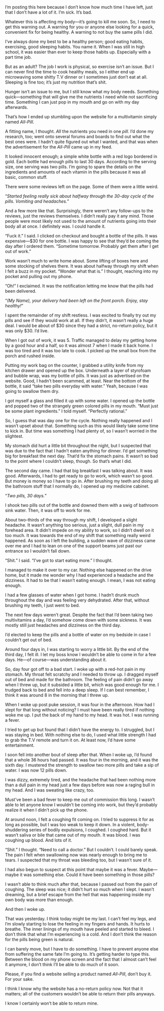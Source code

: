 I’m posting this here because I don’t know how much time I have left, just that I don’t have a lot of it. I’m sick. It’s bad.

Whatever this is affecting my body—it’s going to kill me soon. So, I need to get this warning out. A warning for you or anyone else looking for a quick, convenient fix for being healthy. A warning to not buy the same pills I did.

I’ve always done my best to be a healthy person; good eating habits, exercising, good sleeping habits. You name it. When I was still in high school, it was easier than ever to keep those habits up. Especially with a part time job.

But as an adult? The job I work is physical, so exercise isn’t an issue. But I can never find the time to cook healthy meals, so I either end up microwaving some shitty T.V dinner or I sometimes just don’t eat at all. Sleeping is fine too; it’s just my nutrition that’s shit.

Hunger isn’t an issue to me, but I still know what my body needs. Something quick—something that will give me the nutrients I need while not sacrificing time. Something I can just pop in my mouth and go on with my day afterwards.

That’s how I ended up stumbling upon the website for a multivitamin simply named *All-Pill*.

A fitting name, I thought. *All* the nutrients you need in one *pill*. I’d done my research, too; went onto several forums and boards to find out what the best ones were. I hadn’t quite figured out what I wanted, and that was when the advertisement for the *All-Pill* came up in my feed.

It looked innocent enough; a simple white bottle with a red logo bordered in gold. Each bottle had enough pills to last 30 days. According to the serving size, one serving was two pills. I’m going to spare the details on the ingredients and amounts of each vitamin in the pills because it was all basic, common stuff.

There were some reviews left on the page. Some of them were a little weird.

“*Started feeling really sick about halfway through the 30-day cycle of the pills. Vomiting and headaches.”*

And a few more like that. Surprisingly, there weren’t any follow-ups to the reviews, just the reviews themselves. I didn’t really pay it any mind. Those people were most likely not used to the amount of nutrients going into their body all at once. I definitely was. I could handle it. 

“Fuck it.” I said. I clicked on checkout and bought a bottle of the pills. It was expensive—$30 for one bottle. I was happy to see that they’d be coming the day after I ordered them. “Sometime tomorrow. Probably get them after I get out of work.”

Work wasn’t much to write home about. Some lifting of boxes here and some stocking of shelves there. It was about halfway through my shift when I felt a buzz in my pocket. “Wonder what that is.” I thought, reaching into my pocket and pulling out my phone.

“Oh!” I exclaimed. It was the notification letting me know that the pills had been delivered.

“*(My Name), your delivery had been left on the front porch. Enjoy, stay healthy!*”

I spent the remainder of my shift restless. I was excited to finally try out my pills and see if they would work at all. If they didn’t, it wasn’t really a huge deal. I would be about of $30 since they had a strict, no-return policy, but it was only $30. I’d live.

When I got out of work, it was 5. Traffic managed to delay my getting home by a good hour and a half, so it was almost 7 when I made it back home. I was too tired and it was too late to cook. I picked up the small box from the porch and rushed inside.

Putting my work bag on the counter, I grabbed a utility knife from my kitchen drawer and opened up the box. Underneath a layer of styrofoam and bubble wrap, was my bottle of pills. It was just as advertised on the website. Good, I hadn’t been scammed, at least. Near the bottom of the bottle, it said “take two pills everyday with water.” Yeah, because I was going to swallow them dry.

I got myself a glass and filled it up with some water. I opened up the bottle and popped two of the strangely green colored pills in my mouth. “Must just be some plant ingredients.” I told myself. “Perfectly rational.”

So, I guess that was day one for the cycle. Nothing really happened and I wasn’t upset about that. Something such as this would likely take some time to kick in. But time was something I had plenty of, so I wasn’t worried in the slightest.

My stomach did hurt a little bit throughout the night, but I suspected that was due to the fact that I hadn’t eaten anything for dinner. I’d get something big for breakfast the next day. That’d fix the stomach pains. It wasn’t so bad to the point where I couldn’t sleep, though. So that’s what I did.

The second day came. I had that big breakfast I was talking about. It was good. Afterwards, I had to get ready to go to work, which wasn’t so good. But money is money so I have to go in. After brushing my teeth and doing all the bathroom stuff that I normally do, I opened up my medicine cabinet.

“*Two pills, 30 days.*”

I shook two pills out of the bottle and downed them with a swig of bathroom sink water. Then, it was off to work for me.

About two-thirds of the way through my shift, I developed a slight headache. It wasn’t anything too serious, just a slight, dull pain in my forehead area. It didn’t impede on my ability to work, so I didn’t dwell on it too much. It was towards the end of my shift that something really weird happened. As soon as I left the building, a sudden wave of dizziness came over me and I had to lean on one of the support beams just past our entrance so I wouldn’t fall down.

“Shit.” I said. “I’ve got to start eating more.” I thought.

I managed to make it over to my car. Nothing else happened on the drive home, but it made me wonder why I had experienced a headache and the dizziness. It had to be that I wasn’t eating enough. I mean, I was not eating enough.

I had a few glasses of water when I got home. I hadn’t drunk much throughout the day and was feeling very dehydrated. After that, without brushing my teeth, I just went to bed.

The next few days weren’t great. Despite the fact that I’d been taking two multivitamins a day, I’d somehow come down with some sickness. It was mostly still just headaches and dizziness on the third day.

I’d elected to keep the pills and a bottle of water on my bedside in case I couldn’t get out of bed.

Around four days in, I was starting to worry a little bit. By the end of the third day, I felt ill. I let my boss know I wouldn’t be able to come in for a few days. He—of course—was understanding about it.

So, day four got off to a bad start. I woke up with a red-hot pain in my stomach. My throat felt scratchy and I needed to throw up. I dragged myself out of bed and made for the bathroom. The feeling of pain didn’t go away when I threw up, but it subsided a little bit, which was good enough for me. I trudged back to bed and fell into a deep sleep. If I can best remember, I think it was around 8 in the morning that I threw up.

When I woke up post puke session, it was four in the afternoon. How had I slept for that long without noticing? I must have been really tired if nothing woke me up. I put the back of my hand to my head. It was hot. I was running a fever.

I tried to get up but found that I didn’t have the energy to. I struggled, but I was staying in bed. With nothing else to do, I used what little strength I had to grab the T.V remote and turn it on. At least now, I’d have some entertainment.

I soon fell into another bout of sleep after that. When I woke up, I’d found that a whole 36 hours had passed. It was four in the morning, and it was the sixth day. I mustered the strength to swallow two more pills and take a sip of water. I was now 12 pills down.

I was dizzy, extremely tired, and the headache that had been nothing more than a dull pain in my head just a few days before was now a raging bull in my head. And I was sweating like crazy, too.

Must’ve been a bad fever to keep me out of commission this long. I wasn’t able to let anyone know I wouldn’t be coming into work, but they’d probably realize it when I didn’t pick up the phone.

At around noon, I felt a coughing fit coming on. I tried to suppress it for as long as possible, but I was too weak to keep it down. In a violent, body-shuddering series of bodily expulsions, I coughed. I coughed hard. But it wasn’t saliva or bile that came out of my mouth. It was blood. I was coughing up blood. And lots of it.

“Shit.” I thought. “Need to call a doctor.” But I couldn’t. I could barely speak. The pain I felt when swallowing now was nearly enough to bring me to tears. I suspected that my throat was bleeding too, but I wasn’t sure of it.

I had also begun to suspect at this point that maybe it was a fever. Maybe—maybe it was something else. Could it have been something in those pills?

I wasn’t able to think much after that, because I passed out from the pain of coughing. The sleep was nice; it didn’t hurt so much when I slept. I wasn’t dreaming, but a brief escape from the hell that was happening inside my own body was more than enough.

And then I woke up.

That was yesterday. I think today might be my last. I can’t feel my legs, and I’m slowly starting to lose the feeling in my fingers and hands. It hurts to breathe. The inner linings of my mouth have peeled and started to bleed. I don’t think that what I’m experiencing is a cold. And I don’t think the reason for the pills being green is natural.

I can barely move, but I have to do something. I have to prevent anyone else from suffering the same fate I’m going to. It’s getting harder to type this. Between the blood on my phone screen and the fact that I almost can’t feel it anymore, I don’t think I’ll be able to do much of it soon.

Please, if you find a website selling a product named *All-Pill*, don’t buy it. For your sake.

I think I know why the website has a no-return policy now. Not that it matters; all of the customers wouldn’t be able to return their pills anyways.

I know I certainly won’t be able to return mine.